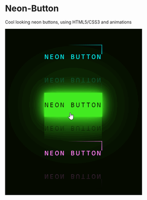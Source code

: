 # Neon-Button
Cool looking neon buttons, using HTML5/CSS3 and animations

![Borken Gif](https://github.com/RitvikKhanna/Neon-Button/blob/master/neon-buttons.gif)
